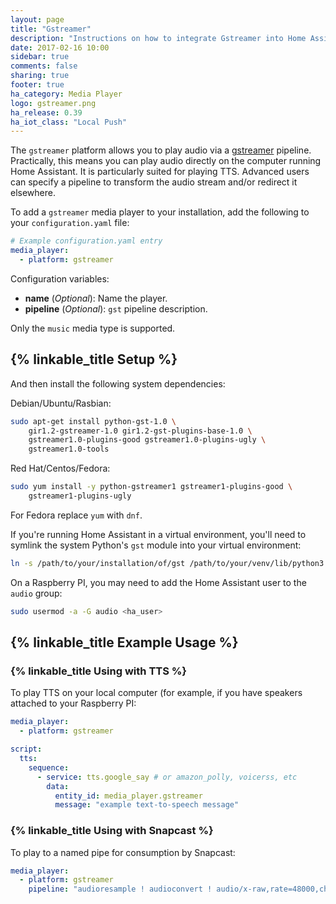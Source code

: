 ```yaml
---
layout: page
title: "Gstreamer"
description: "Instructions on how to integrate Gstreamer into Home Assistant."
date: 2017-02-16 10:00
sidebar: true
comments: false
sharing: true
footer: true
ha_category: Media Player
logo: gstreamer.png
ha_release: 0.39
ha_iot_class: "Local Push"
---
```


The `gstreamer` platform allows you to play audio via a [gstreamer](https://gstreamer.freedesktop.org/) pipeline. Practically, this means you can play audio directly on the computer running Home Assistant. It is particularly suited for playing TTS. Advanced users can specify a pipeline to transform the audio stream and/or redirect it elsewhere.

To add a `gstreamer` media player to your installation, add the following to your `configuration.yaml` file:

```yaml
# Example configuration.yaml entry
media_player:
  - platform: gstreamer
```

Configuration variables:

- **name** (*Optional*): Name the player.
- **pipeline** (*Optional*): `gst` pipeline description.

Only the `music` media type is supported.

## {% linkable_title Setup %}

And then install the following system dependencies:

Debian/Ubuntu/Rasbian:

```bash
sudo apt-get install python-gst-1.0 \
    gir1.2-gstreamer-1.0 gir1.2-gst-plugins-base-1.0 \
    gstreamer1.0-plugins-good gstreamer1.0-plugins-ugly \
    gstreamer1.0-tools
```

Red Hat/Centos/Fedora:

```bash
sudo yum install -y python-gstreamer1 gstreamer1-plugins-good \
    gstreamer1-plugins-ugly
```

For Fedora replace `yum` with `dnf`.

If you're running Home Assistant in a virtual environment, you'll need to symlink the system Python's `gst` module into your virtual environment:

```bash
ln -s /path/to/your/installation/of/gst /path/to/your/venv/lib/python3.4/site-packages
``` 

On a Raspberry PI, you may need to add the Home Assistant user to the `audio` group:

```bash
sudo usermod -a -G audio <ha_user>
```

## {% linkable_title Example Usage %}
 
### {% linkable_title Using with TTS %}

To play TTS on your local computer (for example, if you have speakers attached to your Raspberry PI:

```yaml
media_player:
  - platform: gstreamer

script:
  tts:
    sequence:
      - service: tts.google_say # or amazon_polly, voicerss, etc
        data:
          entity_id: media_player.gstreamer
          message: "example text-to-speech message"
```

### {% linkable_title Using with Snapcast %}

To play to a named pipe for consumption by Snapcast:

```yaml
media_player:
  - platform: gstreamer
    pipeline: "audioresample ! audioconvert ! audio/x-raw,rate=48000,channels=2,format=S16LE ! wavenc ! filesink location=/tmp/snapcast_gstreamer"
```
